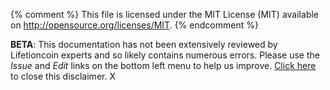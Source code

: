 {% comment %}
This file is licensed under the MIT License (MIT) available on
http://opensource.org/licenses/MIT.
{% endcomment %}

<!--Temporary disclaimer BEGIN-->
<div id="develdocdisclaimer" class="develdocdisclaimer"><div>
<b>BETA</b>: This documentation has not been extensively reviewed by Lifetioncoin experts and so likely contains numerous errors. Please use the <em>Issue</em> and <em>Edit</em> links on the bottom left menu to help us improve.  <a href="#" onclick="disclaimerClose(event);">Click here</a> to close this disclaimer.
<a class="develdocdisclaimerclose" onclick="disclaimerClose(event);">X</a>
</div></div>
<script>disclaimerAutoClose();</script>
<!--Temporary disclaimer END-->
